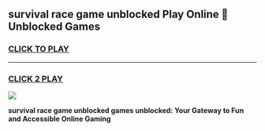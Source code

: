 
## survival race game unblocked Play Online 👋 Unblocked Games
<h3>
<a href="https://premium.freeplayer.one?title=survival_race_game_unblocked&ref=19F">CLICK TO PLAY</a></h3>
<hr>

<h3>
<a href="https://premium.freeplayer.one?title=survival_race_game_unblocked&ref=19F">CLICK 2 PLAY</a>
  
</h3>

<a href="https://premium.freeplayer.one?title=survival_race_game_unblocked&ref=19F"><img src="https://clearcache.store/games.png"></a>


**survival race game unblocked games unblocked: Your Gateway to Fun and Accessible Online Gaming**
